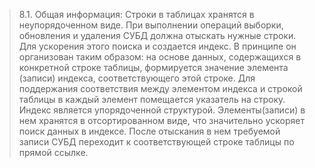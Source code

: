 > 8.1. Общая информация:
  Строки в таблицах хранятся в неупорядоченном виде. При выполнении операций выборки, обновления и удаления СУБД должна отыскать нужные строки.
  Для ускорения этого поиска и создается индекс. В принципе он организован таким образом: на основе данных, содержащихся в конкретной строке таблицы, формируется значение элемента (записи) индекса, соответствующего этой строке.
  Для поддержания соответствия между элементом индекса и строкой таблицы в каждый элемент помещается указатель на строку.
  Индекс является упорядоченной структурой. Элементы(записи) в нем хранятся в отсортированном виде, что значительно ускоряет поиск данных в индексе. 
  После отыскания в нем требуемой записи СУБД переходит к соответствующей строке таблицы по прямой ссылке.

